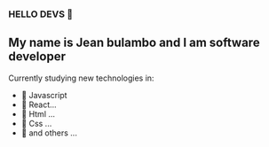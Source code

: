 ### HELLO DEVS 👋
## My name is Jean bulambo and I am software developer

Currently studying new technologies in:

- 🔭 Javascript
- 🌱 React...
- 👯 Html ...
- 🤔 Css ...
- 💬 and others ...
